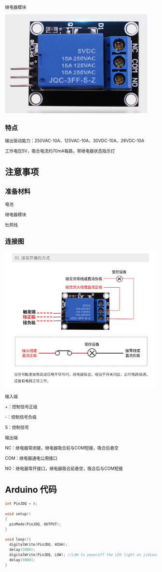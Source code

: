 继电器模块

![](/assets/jidianqi1.png)

## 特点

输出驱动能力：250VAC-10A、125VAC-10A、30VDC-10A、28VDC-10A

工作电压5V，吸合电流约70mA每路，带继电器状态指示灯

# 注意事项

## 准备材料

电池

继电器模块

杜邦线

## 连接图

![](/assets/jidianqilianjie.png)

输入端

+：控制信号正级

-：控制信号负级

S：控制信号

输出端

NC：继电器常闭接，继电器吸合前与COM短接，吸合后悬空

COM：继电器通电公用接口

NO：继电器常开接口，继电器吸合前悬空，吸合后与COM短接

# Arduino 代码

```cpp
int PinJDQ = 8; 

void setup()
{
  pinMode(PinJDQ, OUTPUT); 
} 

void loop(){
  digitalWrite(PinJDQ, HIGH);
  delay(2000);
  digitalWrite(PinJDQ, LOW); //LOW to poweroff the LED light on jidianqi
  delay(5000);
}
```



